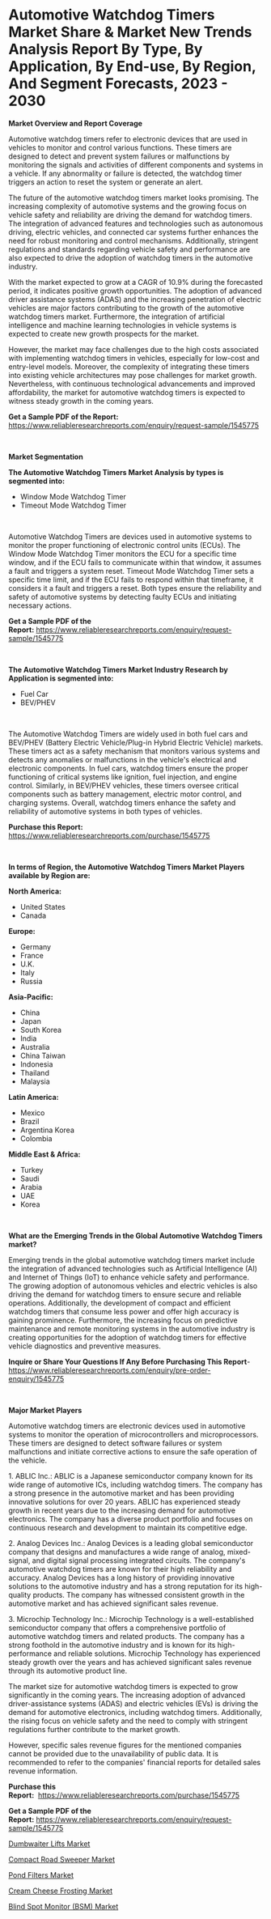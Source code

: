 <p><h1>Automotive Watchdog Timers Market Share & Market New Trends Analysis Report By Type, By Application, By End-use, By Region, And Segment Forecasts, 2023 - 2030</h1></p><p><strong>Market Overview and Report Coverage</strong></p>
<p><p>Automotive watchdog timers refer to electronic devices that are used in vehicles to monitor and control various functions. These timers are designed to detect and prevent system failures or malfunctions by monitoring the signals and activities of different components and systems in a vehicle. If any abnormality or failure is detected, the watchdog timer triggers an action to reset the system or generate an alert.</p><p>The future of the automotive watchdog timers market looks promising. The increasing complexity of automotive systems and the growing focus on vehicle safety and reliability are driving the demand for watchdog timers. The integration of advanced features and technologies such as autonomous driving, electric vehicles, and connected car systems further enhances the need for robust monitoring and control mechanisms. Additionally, stringent regulations and standards regarding vehicle safety and performance are also expected to drive the adoption of watchdog timers in the automotive industry.</p><p>With the market expected to grow at a CAGR of 10.9% during the forecasted period, it indicates positive growth opportunities. The adoption of advanced driver assistance systems (ADAS) and the increasing penetration of electric vehicles are major factors contributing to the growth of the automotive watchdog timers market. Furthermore, the integration of artificial intelligence and machine learning technologies in vehicle systems is expected to create new growth prospects for the market.</p><p>However, the market may face challenges due to the high costs associated with implementing watchdog timers in vehicles, especially for low-cost and entry-level models. Moreover, the complexity of integrating these timers into existing vehicle architectures may pose challenges for market growth. Nevertheless, with continuous technological advancements and improved affordability, the market for automotive watchdog timers is expected to witness steady growth in the coming years.</p></p>
<p><strong>Get a Sample PDF of the Report:</strong> <a href="https://www.reliableresearchreports.com/enquiry/request-sample/1545775">https://www.reliableresearchreports.com/enquiry/request-sample/1545775</a></p>
<p>&nbsp;</p>
<p><strong>Market Segmentation</strong></p>
<p><strong>The Automotive Watchdog Timers Market Analysis by types is segmented into:</strong></p>
<p><ul><li>Window Mode Watchdog Timer</li><li>Timeout Mode Watchdog Timer</li></ul></p>
<p>&nbsp;</p>
<p><p>Automotive Watchdog Timers are devices used in automotive systems to monitor the proper functioning of electronic control units (ECUs). The Window Mode Watchdog Timer monitors the ECU for a specific time window, and if the ECU fails to communicate within that window, it assumes a fault and triggers a system reset. Timeout Mode Watchdog Timer sets a specific time limit, and if the ECU fails to respond within that timeframe, it considers it a fault and triggers a reset. Both types ensure the reliability and safety of automotive systems by detecting faulty ECUs and initiating necessary actions.</p></p>
<p><strong>Get a Sample PDF of the Report:</strong>&nbsp;<a href="https://www.reliableresearchreports.com/enquiry/request-sample/1545775">https://www.reliableresearchreports.com/enquiry/request-sample/1545775</a></p>
<p>&nbsp;</p>
<p><strong>The Automotive Watchdog Timers Market Industry Research by Application is segmented into:</strong></p>
<p><ul><li>Fuel Car</li><li>BEV/PHEV</li></ul></p>
<p>&nbsp;</p>
<p><p>The Automotive Watchdog Timers are widely used in both fuel cars and BEV/PHEV (Battery Electric Vehicle/Plug-in Hybrid Electric Vehicle) markets. These timers act as a safety mechanism that monitors various systems and detects any anomalies or malfunctions in the vehicle's electrical and electronic components. In fuel cars, watchdog timers ensure the proper functioning of critical systems like ignition, fuel injection, and engine control. Similarly, in BEV/PHEV vehicles, these timers oversee critical components such as battery management, electric motor control, and charging systems. Overall, watchdog timers enhance the safety and reliability of automotive systems in both types of vehicles.</p></p>
<p><strong>Purchase this Report:</strong>&nbsp; <a href="https://www.reliableresearchreports.com/purchase/1545775">https://www.reliableresearchreports.com/purchase/1545775</a></p>
<p>&nbsp;</p>
<p><strong>In terms of Region, the Automotive Watchdog Timers Market Players available by Region are:</strong></p>
<p>
    <p> <strong> North America: </strong>
        <ul>
            <li>United States</li>
            <li>Canada</li>
        </ul>
        </p> 
    <p> <strong> Europe: </strong>
        <ul>
            <li>Germany</li>
            <li>France</li>
            <li>U.K.</li>
            <li>Italy</li>
            <li>Russia</li>
        </ul>
        </p> 
    <p> <strong> Asia-Pacific: </strong>
        <ul>
            <li>China</li>
            <li>Japan</li>
            <li>South Korea</li>
            <li>India</li>
            <li>Australia</li>
            <li>China Taiwan</li>
            <li>Indonesia</li>
            <li>Thailand</li>
            <li>Malaysia</li>
        </ul>
        </p> 
    <p> <strong> Latin America: </strong>
        <ul>
            <li>Mexico</li>
            <li>Brazil</li>
            <li>Argentina Korea</li>
            <li>Colombia</li>
        </ul>
        </p> 
    <p> <strong> Middle East & Africa: </strong>
        <ul>
            <li>Turkey</li>
            <li>Saudi</li>
            <li>Arabia</li>
            <li>UAE</li>
            <li>Korea</li>
        </ul>
    </p>
    </p>
<p>&nbsp;</p>
<p><strong>What are the Emerging Trends in the Global Automotive Watchdog Timers market?</strong></p>
<p><p>Emerging trends in the global automotive watchdog timers market include the integration of advanced technologies such as Artificial Intelligence (AI) and Internet of Things (IoT) to enhance vehicle safety and performance. The growing adoption of autonomous vehicles and electric vehicles is also driving the demand for watchdog timers to ensure secure and reliable operations. Additionally, the development of compact and efficient watchdog timers that consume less power and offer high accuracy is gaining prominence. Furthermore, the increasing focus on predictive maintenance and remote monitoring systems in the automotive industry is creating opportunities for the adoption of watchdog timers for effective vehicle diagnostics and preventive measures.</p></p>
<p><strong>Inquire or Share Your Questions If Any Before Purchasing This Report</strong>- <a href="https://www.reliableresearchreports.com/enquiry/pre-order-enquiry/1545775">https://www.reliableresearchreports.com/enquiry/pre-order-enquiry/1545775</a></p>
<p>&nbsp;</p>
<p><strong>Major Market Players</strong></p>
<p><p>Automotive watchdog timers are electronic devices used in automotive systems to monitor the operation of microcontrollers and microprocessors. These timers are designed to detect software failures or system malfunctions and initiate corrective actions to ensure the safe operation of the vehicle.</p><p>1. ABLIC Inc.: ABLIC is a Japanese semiconductor company known for its wide range of automotive ICs, including watchdog timers. The company has a strong presence in the automotive market and has been providing innovative solutions for over 20 years. ABLIC has experienced steady growth in recent years due to the increasing demand for automotive electronics. The company has a diverse product portfolio and focuses on continuous research and development to maintain its competitive edge.</p><p>2. Analog Devices Inc.: Analog Devices is a leading global semiconductor company that designs and manufactures a wide range of analog, mixed-signal, and digital signal processing integrated circuits. The company's automotive watchdog timers are known for their high reliability and accuracy. Analog Devices has a long history of providing innovative solutions to the automotive industry and has a strong reputation for its high-quality products. The company has witnessed consistent growth in the automotive market and has achieved significant sales revenue.</p><p>3. Microchip Technology Inc.: Microchip Technology is a well-established semiconductor company that offers a comprehensive portfolio of automotive watchdog timers and related products. The company has a strong foothold in the automotive industry and is known for its high-performance and reliable solutions. Microchip Technology has experienced steady growth over the years and has achieved significant sales revenue through its automotive product line.</p><p>The market size for automotive watchdog timers is expected to grow significantly in the coming years. The increasing adoption of advanced driver-assistance systems (ADAS) and electric vehicles (EVs) is driving the demand for automotive electronics, including watchdog timers. Additionally, the rising focus on vehicle safety and the need to comply with stringent regulations further contribute to the market growth.</p><p>However, specific sales revenue figures for the mentioned companies cannot be provided due to the unavailability of public data. It is recommended to refer to the companies' financial reports for detailed sales revenue information.</p></p>
<p><strong>Purchase this Report:</strong>&nbsp;&nbsp;<a href="https://www.reliableresearchreports.com/purchase/1545775">https://www.reliableresearchreports.com/purchase/1545775</a></p>
<p></p>
<p><strong>Get a Sample PDF of the Report:</strong>&nbsp;<a href="https://www.reliableresearchreports.com/enquiry/request-sample/1545775">https://www.reliableresearchreports.com/enquiry/request-sample/1545775</a></p>
<p><p><a href="https://www.linkedin.com/pulse/dumbwaiter-lifts-market-share-amp-new-trends-analysis-cuihf/">Dumbwaiter Lifts Market</a></p><p><a href="https://medium.com/@ulicesweber/analyzing-compact-road-sweeper-market-global-industry-perspective-and-forecast-2023-to-2030-d5acd7f09ce9">Compact Road Sweeper Market</a></p><p><a href="https://www.linkedin.com/pulse/pond-filters-market-challenges-opportunities-growth-drivers-laeof/">Pond Filters Market</a></p><p><a href="https://medium.com/@shanelerde/cream-cheese-frosting-market-exploring-market-share-market-trends-and-future-growth-923d25f10a65">Cream Cheese Frosting Market</a></p><p><a href="https://github.com/AKSHATREPORTPRIME/Market-Research-Report-List-1/blob/main/blind-spot-monitor-bsm-market.md">Blind Spot Monitor (BSM) Market</a></p></p>